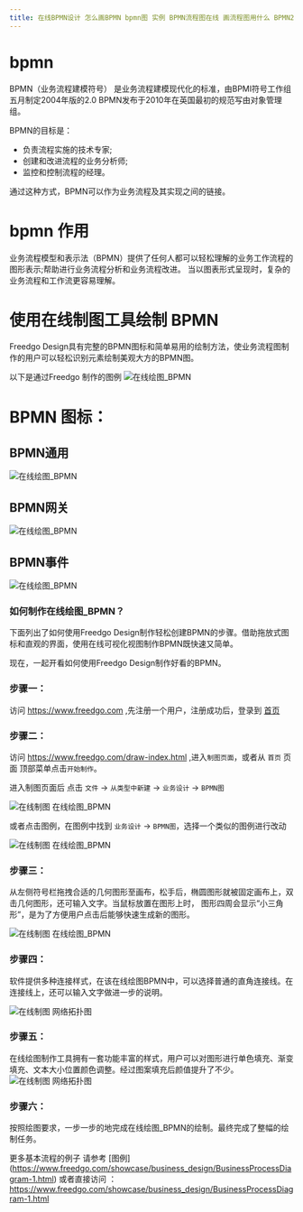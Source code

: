 ```yaml
---
title: 在线BPMN设计 怎么画BPMN bpmn图 实例 BPMN流程图在线 画流程图用什么 BPMN2图生成
---
```


# bpmn

BPMN（业务流程建模符号） 是业务流程建模现代化的标准，由BPMI符号工作组五月制定2004年版的2.0 BPMN发布于2010年在英国最初的规范写由对象管理组。


BPMN的目标是：

- 负责流程实施的技术专家;
- 创建和改进流程的业务分析师;
- 监控和控制流程的经理。

通过这种方式，BPMN可以作为业务流程及其实现之间的链接。 

# bpmn 作用

业务流程模型和表示法（BPMN）提供了任何人都可以轻松理解的业务工作流程的图形表示;帮助进行业务流程分析和业务流程改进。
当以图表形式呈现时，复杂的业务流程和工作流更容易理解。  

# 使用在线制图工具绘制 BPMN

Freedgo Design具有完整的BPMN图标和简单易用的绘制方法，使业务流程图制作的用户可以轻松识别元素绘制美观大方的BPMN图。

以下是通过Freedgo 制作的图例
![在线绘图_BPMN](https://www.freedgo.com/public/themes/freedgo/bpmn/bpmn4.png "在线绘图_BPMN") 




# BPMN 图标：

## BPMN通用

![在线绘图_BPMN](https://www.freedgo.com/public/themes/freedgo/bpmn/bpmn1.png "在线绘图_BPMN")


## BPMN网关


![在线绘图_BPMN](https://www.freedgo.com/public/themes/freedgo/bpmn/bpmn2.png "在线绘图_BPMN")



## BPMN事件

![在线绘图_BPMN](https://www.freedgo.com/public/themes/freedgo/bpmn/bpmn3.png "在线绘图_BPMN")

 

### 如何制作在线绘图_BPMN？

 
下面列出了如何使用Freedgo Design制作轻松创建BPMN的步骤。借助拖放式图标和直观的界面，使用在线可视化视图制作BPMN既快速又简单。 

现在，一起开看如何使用Freedgo Design制作好看的BPMN。

### 步骤一：

访问 https://www.freedgo.com ,先注册一个用户，注册成功后，登录到 [首页](https://www.freedgo.com)

### 步骤二：

访问 https://www.freedgo.com/draw-index.html ,进入`制图页面`，或者从 `首页` 页面 顶部菜单点击`开始制作`。

进入制图页面后 点击 `文件` -> `从类型中新建` -> `业务设计` -> `BPMN图`

![在线制图 在线绘图_BPMN](https://www.freedgo.com/public/themes/freedgo/bpmn/bpmn5.png "在线制图 在线绘图_BPMN")


或者点击图例，在图例中找到 `业务设计` -> `BPMN图`，选择一个类似的图例进行改动

![在线制图 在线绘图_BPMN](https://www.freedgo.com/public/themes/freedgo/bpmn/bpmn6.png "在线制图 在线绘图_BPMN")

### 步骤三：

从左侧符号栏拖拽合适的几何图形至画布，松手后，椭圆图形就被固定画布上，双击几何图形，还可输入文字。当鼠标放置在图形上时，
图形四周会显示“小三角形”，是为了方便用户点击后能够快速生成新的图形。

![在线制图 在线绘图_BPMN](https://www.freedgo.com/public/themes/freedgo/bpmn/bpmn9.png "在线制图 在线绘图_BPMN") 

### 步骤四：

软件提供多种连接样式，在该在线绘图BPMN中，可以选择普通的直角连接线。在连接线上，还可以输入文字做进一步的说明。 

![在线制图 网络拓扑图](https://www.freedgo.com/public/themes/freedgo/bpmn/bpmn8.png "在线制图 网络拓扑图")

### 步骤五：

在线绘图制作工具拥有一套功能丰富的样式，用户可以对图形进行单色填充、渐变填充、文本大小位置颜色调整。经过图案填充后颜值提升了不少。
![在线制图 网络拓扑图](https://www.freedgo.com/public/themes/freedgo/bpmn/bpmn7.png "在线制图 网络拓扑图")
 
### 步骤六：

按照绘图要求，一步一步的地完成在线绘图_BPMN的绘制。最终完成了整幅的绘制任务。 



更多基本流程的例子 请参考 [图例] (https://www.freedgo.com/showcase/business_design/BusinessProcessDiagram-1.html) 或者直接访问 ： https://www.freedgo.com/showcase/business_design/BusinessProcessDiagram-1.html